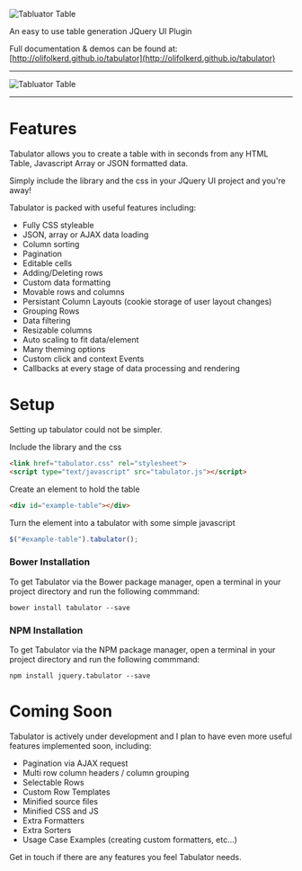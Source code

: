 ![Tabluator Table](http://olifolkerd.github.io/tabulator/images/tabulator.png)

An easy to use table generation JQuery UI Plugin

Full documentation & demos can be found at: [http://olifolkerd.github.io/tabulator](http://olifolkerd.github.io/tabulator)
***
![Tabluator Table](http://olifolkerd.github.io/tabulator/images/tabulator_table.jpg)
***
Features
================================
Tabulator allows you to create a table with in seconds from any HTML Table, Javascript Array or JSON formatted data.

Simply include the library and the css in your JQuery UI project and you're away!

Tabulator is packed with useful  features including:

- Fully CSS styleable
- JSON, array or AJAX data loading
- Column sorting
- Pagination
- Editable cells
- Adding/Deleting rows
- Custom data formatting
- Movable rows and columns
- Persistant Column Layouts (cookie storage of user layout changes)
- Grouping Rows
- Data filtering
- Resizable columns
- Auto scaling  to fit data/element
- Many theming options
- Custom click and context Events
- Callbacks at every stage of data processing and rendering

Setup
================================
Setting up tabulator could not be simpler.

Include the library and the css
```html
<link href="tabulator.css" rel="stylesheet">
<script type="text/javascript" src="tabulator.js"></script>
```

Create an element to hold the table
```html
<div id="example-table"></div>
```

Turn the element into a tabulator with some simple javascript
```js
$("#example-table").tabulator();
```


### Bower Installation
To get Tabulator via the Bower package manager, open a terminal in your project directory and run the following commmand:
```
bower install tabulator --save
```

### NPM Installation
To get Tabulator via the NPM package manager, open a terminal in your project directory and run the following commmand:
```
npm install jquery.tabulator --save
```

Coming Soon
================================
Tabulator is actively under development and I plan to have even more useful features implemented soon, including:

- Pagination via AJAX request
- Multi row column headers / column grouping
- Selectable Rows
- Custom Row Templates
- Minified source files
- Minified CSS and JS
- Extra Formatters
- Extra Sorters
- Usage Case Examples (creating custom formatters, etc...)

Get in touch if there are any features you feel Tabulator needs.